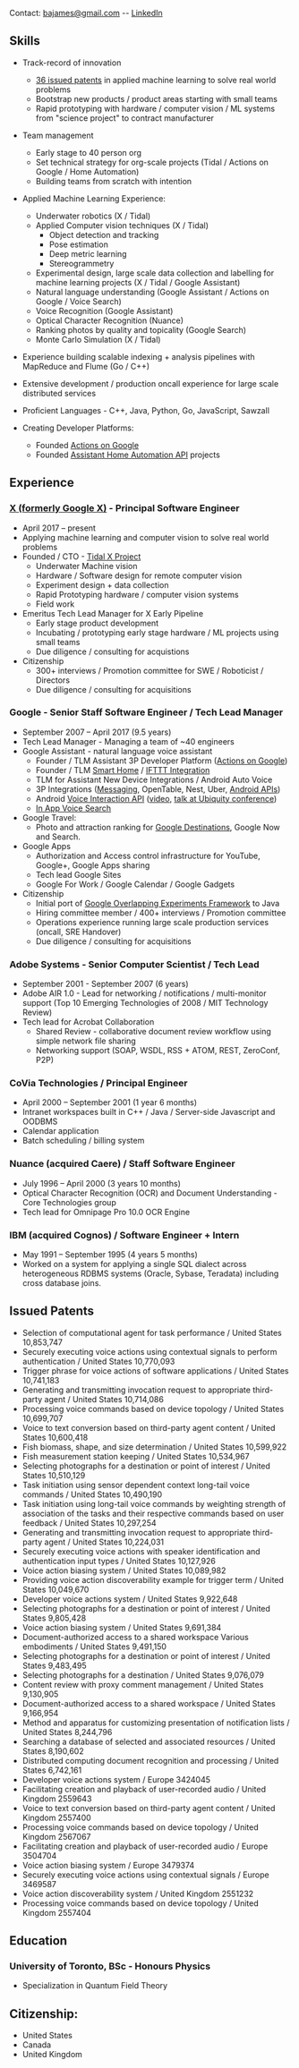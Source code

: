 Contact: bajames@gmail.com  -- [LinkedIn](http://www.linkedin.com/in/barnabyjames)

## Skills
* Track-record of innovation
   * [36 issued patents](#issued-patents) in applied machine learning to solve real world problems
   * Bootstrap new products / product areas starting with small teams
   * Rapid prototyping with hardware / computer vision / ML systems from "science project" to contract manufacturer
   
* Team management
   * Early stage to 40 person org
   * Set technical strategy for org-scale projects (Tidal / Actions on Google / Home Automation)
   * Building teams from scratch with intention

* Applied Machine Learning Experience:
   * Underwater robotics (X / Tidal)
   * Applied Computer vision techniques (X / Tidal)
      * Object detection and tracking
      * Pose estimation
      * Deep metric learning
      * Stereogrammetry
   * Experimental design, large scale data collection and labelling for machine learning projects (X / Tidal / Google Assistant)
   * Natural language understanding (Google Assistant / Actions on Google / Voice Search)
   * Voice Recognition (Google Assistant)
   * Optical Character Recognition (Nuance)
   * Ranking photos by quality and topicality (Google Search)
   * Monte Carlo Simulation (X / Tidal)

* Experience building scalable indexing + analysis pipelines with MapReduce and Flume (Go / C++)
* Extensive development / production oncall experience for large scale distributed services
* Proficient Languages - C++, Java, Python, Go, JavaScript, Sawzall
* Creating Developer Platforms:
   * Founded [Actions on Google](https://developers.google.com/assistant)
   * Founded [Assistant Home Automation API](https://developers.google.com/assistant/smarthome/overview) projects

## Experience
### [X (formerly Google X)](https://x.company/projects/tidal/) - Principal Software Engineer

* April 2017 – present
* Applying machine learning and computer vision to solve real world problems
* Founded / CTO - [Tidal X Project](https://x.company/projects/tidal/) 
   * Underwater Machine vision
   * Hardware / Software design for remote computer vision
   * Experiment design + data collection
   * Rapid Prototyping hardware / computer vision systems
   * Field work
* Emeritus Tech Lead Manager for X Early Pipeline
   * Early stage product development
   * Incubating / prototyping early stage hardware / ML projects using small teams
   * Due diligence / consulting for acquistions
* Citizenship
   * 300+ interviews / Promotion committee for SWE / Roboticist / Directors
   * Due diligence / consulting for acquisitions

### Google - Senior Staff Software Engineer / Tech Lead Manager
* September 2007 – April 2017 (9.5 years)
* Tech Lead Manager - Managing a team of ~40 engineers
* Google Assistant - natural language voice assistant
    * Founder / TLM Assistant 3P Developer Platform ([Actions on Google](https://developers.google.com/actions/))
    * Founder / TLM [Smart Home](https://madeby.google.com/home/features/#?filters=entertainment,answers,manage,plan,fun,home&feature=control-your-home9) / [IFTTT Integration](https://ifttt.com/google_assistant)
    * TLM for Assistant New Device Integrations / Android Auto Voice
    * 3P Integrations ([Messaging](https://www.engadget.com/2015/07/28/android-voice-commands-for-messaging-apps/), OpenTable, Nest, Uber, [Android APIs](https://developers.google.com/voice-actions/system/))
    * Android [Voice Interaction API](https://developers.google.com/voice-actions/interaction/) ([video](https://www.youtube.com/watch?v=OW1A4XFRuyc), [talk at Ubiquity conference](https://www.youtube.com/watch?v=mgudsc-Z468))
    * [In App Voice Search](http://android-developers.blogspot.com/2014/10/the-fastest-route-between-voice-search.html)
* Google Travel:
    * Photo and attraction ranking for [Google Destinations](https://www.google.com/destination/compare?q=usa+destinations&espv=2&biw=1436&bih=803&site=search&output=search&dest_mid=/m/09c7w0&sa=X&ved=0ahUKEwj8oeah59HPAhUW12MKHXXeB7YQ6tEBCCsoBTAA), Google Now and Search.
* Google Apps
    * Authorization and Access control infrastructure for YouTube, Google+, Google Apps sharing
    * Tech lead Google Sites
    * Google For Work / Google Calendar / Google Gadgets
* Citizenship
    * Initial port of [Google Overlapping Experiments Framework](https://static.googleusercontent.com/media/research.google.com/en//pubs/archive/36500.pdf) to Java
    * Hiring committee member / 400+ interviews / Promotion committee
    * Operations experience running large scale production services (oncall, SRE Handover)
    * Due diligence / consulting for acquisitions

### Adobe Systems - Senior Computer Scientist / Tech Lead
* September 2001 - September 2007 (6 years)
* Adobe AIR 1.0 - Lead for networking / notifications / multi-monitor support (Top 10 Emerging Technologies of 2008 / MIT Technology Review)
* Tech lead for Acrobat Collaboration
  * Shared Review - collaborative document review workflow using simple network file sharing
  * Networking support (SOAP, WSDL, RSS + ATOM, REST, ZeroConf, P2P)

### CoVia Technologies / Principal Engineer
* April 2000 – September 2001 (1 year 6 months)
* Intranet workspaces built in C++ / Java / Server-side Javascript and OODBMS
* Calendar application
* Batch scheduling / billing system

### Nuance (acquired Caere) / Staff Software Engineer
* July 1996 – April 2000 (3 years 10 months)
* Optical Character Recognition (OCR) and Document Understanding - Core Technologies group
* Tech lead for Omnipage Pro 10.0 OCR Engine

### IBM (acquired Cognos) / Software Engineer + Intern
* May 1991 – September 1995 (4 years 5 months)
* Worked on a system for applying a single SQL dialect across heterogeneous RDBMS systems (Oracle, Sybase, Teradata) including cross database joins.

## Issued Patents
* Selection of computational agent for task performance / United States 10,853,747
* Securely executing voice actions using contextual signals to perform authentication / United States 10,770,093
* Trigger phrase for voice actions of software applications / United States 10,741,183
* Generating and transmitting invocation request to appropriate third-party agent / United States 10,714,086
* Processing voice commands based on device topology / United States 10,699,707
* Voice to text conversion based on third-party agent content / United States 10,600,418
* Fish biomass, shape, and size determination / United States 10,599,922
* Fish measurement station keeping / United States 10,534,967
* Selecting photographs for a destination or point of interest / United States 10,510,129
* Task initiation using sensor dependent context long-tail voice commands / United States 10,490,190
* Task initiation using long-tail voice commands by weighting strength of association of the tasks and their respective commands based on user feedback / United States 10,297,254
* Generating and transmitting invocation request to appropriate third-party agent / United States 10,224,031
* Securely executing voice actions with speaker identification and authentication input types / United States 10,127,926
* Voice action biasing system / United States 10,089,982
* Providing voice action discoverability example for trigger term / United States 10,049,670
* Developer voice actions system / United States 9,922,648
* Selecting photographs for a destination or point of interest / United States 9,805,428
* Voice action biasing system / United States 9,691,384
* Document-authorized access to a shared workspace Various embodiments / United States 9,491,150
* Selecting photographs for a destination or point of interest / United States 9,483,495
* Selecting photographs for a destination / United States 9,076,079
* Content review with proxy comment management / United States 9,130,905
* Document-authorized access to a shared workspace / United States 9,166,954
* Method and apparatus for customizing presentation of notification lists / United States 8,244,796
* Searching a database of selected and associated resources / United States 8,190,602
* Distributed computing document recognition and processing / United States 6,742,161
* Developer voice actions system / Europe 3424045
* Facilitating creation and playback of user-recorded audio / United Kingdom 2559643
* Voice to text conversion based on third-party agent content / United Kingdom 2557400
* Processing voice commands based on device topology / United Kingdom 2567067
* Facilitating creation and playback of user-recorded audio / Europe 3504704
* Voice action biasing system / Europe 3479374
* Securely executing voice actions using contextual signals / Europe 3469587
* Voice action discoverability system / United Kingdom 2551232
* Processing voice commands based on device topology / United Kingdom 2557404

## Education
### University of Toronto, BSc - Honours Physics
* Specialization in Quantum Field Theory

## Citizenship:
* United States
* Canada
* United Kingdom
